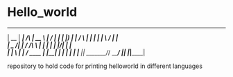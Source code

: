 # Hello_world
 _____  ______          _____    __  __ ______ 
|  __ \|  ____|   /\   |  __ \  |  \/  |  ____|
| |__) | |__     /  \  | |  | | | \  / | |__   
|  _  /|  __|   / /\ \ | |  | | | |\/| |  __|  
| | \ \| |____ / ____ \| |__| | | |  | | |____ 
|_|  \_\______/_/    \_\_____/  |_|  |_|______|

repository to hold code for printing helloworld in different languages
                                               
